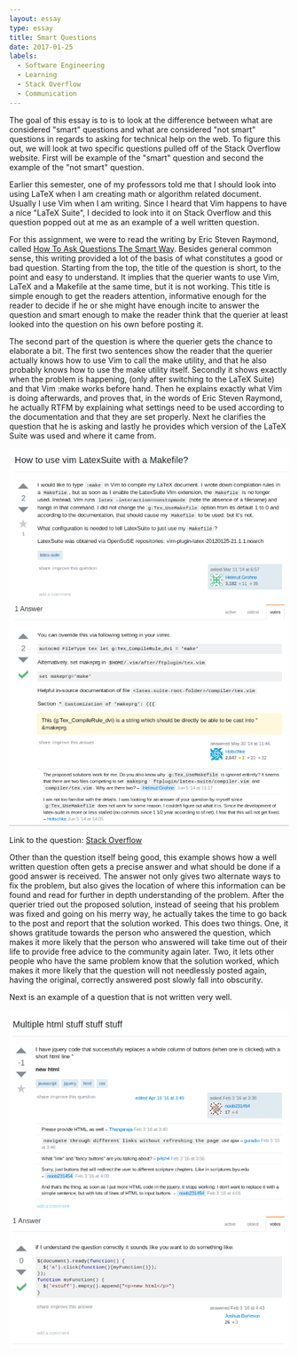 ```yaml
---
layout: essay
type: essay
title: Smart Questions
date: 2017-01-25
labels:
  - Software Engineering
  - Learning
  - Stack Overflow
  - Communication
---
```


The goal of this essay is to is to look at the difference between what are considered "smart" questions and what are considered "not smart" questions in regards to asking for technical help on the web.  To figure this out, we will look at two specific questions pulled off of the Stack Overflow website. First will be example of the "smart" question and second the example of the "not smart" question. 

Earlier this semester, one of my professors told me that I should look into using LaTeX when I am creating math or algorithm related document. Usually I use Vim when I am writing. Since I heard that Vim happens to have a nice "LaTeX Suite", I decided to look into it on Stack Overflow and this question popped out at me as an example of a well written question. 

For this assignment, we were to read the writing by Eric Steven Raymond, called <a href="http://www.catb.org/esr/faqs/smart-questions.html">How To Ask Questions The Smart Way</a>. Besides general common sense, this writing provided a lot of the basis of what constitutes a good or bad question. Starting from the top, the title of the question is short, to the point and easy to understand. It implies that the querier wants to use Vim, LaTeX and a Makefile at the same time, but it is not working. This title is simple enough to get the readers attention, informative enough for the reader to decide if he or she might have enough incite to answer the question and smart enough to make the reader think that the querier at least looked into the question on his own before posting it. 

The second part of the question is where the querier gets the chance to elaborate a bit. The first two sentences show the reader that the querier actually knows how to use Vim to call the make utility, and that he also probably knows how to use the make utility itself. Secondly it shows exactly when the problem is happening, (only after switching to the LaTeX Suite) and that Vim :make works before hand. Then he explains exactly what Vim is doing afterwards, and proves that, in the words of Eric Steven Raymond, he actually RTFM by explaining what settings need to be used according to the documentation and that they are set properly. Next he clarifies the question that he is asking and lastly he provides which version of the LaTeX Suite was used and where it came from. 

  <img class="ui image" src="../images/essayPics/smartQuestions/goodQuestion.png">

  Link to the question: <a href="http://stackoverflow.com/questions/22318527/how-to-use-vim-latexsuite-with-a-makefile">Stack Overflow</a>

Other than the question itself being good, this example shows how a well written question often gets a precise answer and what should be done if a good answer is received. The answer not only gives two alternate ways to fix the problem, but also gives the location of where this information can be found and read for further in depth understanding of the problem. After the querier tried out the proposed solution, instead of seeing that his problem was fixed and going on his merry way, he actually takes the time to go back to the post and report that the solution worked. This does two things. One, it shows gratitude towards the person who answered the question, which makes it more likely that the person who answered will take time out of their life to provide free advice to the community again later. Two, it lets other people who have the same problem know that the solution worked, which makes it more likely that the question will not needlessly posted again, having the original, correctly answered post slowly fall into obscurity. 



Next is an example of a question that is not written very well.

  <img class="ui image" src="../images/essayPics/smartQuestions/badQuestion.png">

